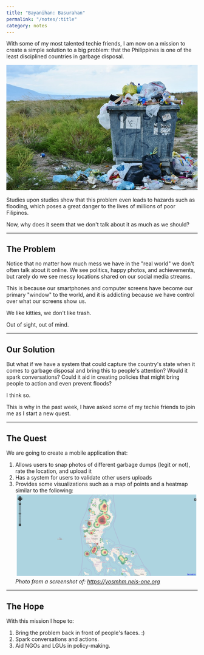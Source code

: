 ```yaml
---
title: "Bayanihan: Basurahan"
permalink: "/notes/:title"
category: notes
---
```


With some of my most talented techie friends, I am now on a mission to create a simple solution to a big problem: that the Philippines is one of the least disciplined countries in garbage disposal.<!--more-->

![The Philippines have a problem with garbage.](/assets/images/garbage.jpg)

Studies upon studies show that this problem even leads to hazards such as flooding, which poses a great danger to the lives of millions of poor Filipinos.

Now, why does it seem that we don't talk about it as much as we should?

---

## The Problem

Notice that no matter how much mess we have in the "real world" we don't often talk about it online. We see politics, happy photos, and achievements, but rarely do we see messy locations shared on our social media streams.

This is because our smartphones and computer screens have become our primary "window" to the world, and it is addicting because we have control over what our screens show us.

We like kitties, we don't like trash.

Out of sight, out of mind.

---

## Our Solution

But what if we have a system that could capture the country's state when it comes to garbage disposal and bring this to people's attention? Would it spark conversations? Could it aid in creating policies that might bring people to action and even prevent floods?

I think so.

This is why in the past week, I have asked some of my techie friends to join me as I start a new quest.

---

## The Quest

We are going to create a mobile application that:
1. Allows users to snap photos of different garbage dumps (legit or not), rate the location, and upload it
2. Has a system for users to validate other users uploads
3. Provides some visualizations such as a map of points and a heatmap similar to the following:
![](/assets/images/heatmap.png)
*Photo from a screenshot of: https://yosmhm.neis-one.org*

---

## The Hope

With this mission I hope to:
1. Bring the problem back in front of people's faces. :)
2. Spark conversations and actions.
3. Aid NGOs and LGUs in policy-making.

<!-- --- -->

<!-- ## Please Join Us

Interested to join us in our quest? Have suggestions or inquiries? Please let us know what you think.

You can sign up to chat with us: [Tech4GoodPH Slack Invitation](https://docs.google.com/forms/d/e/1FAIpQLScPt5WgyStjvpIsvlst1KRNP0b95gw8o2mzDwBN3JccDxSCDA/viewform?usp=sf_link)

Or you can email us at <a href="mailto:tech4good.pm.me">tech4good@pm.me</a> -->

